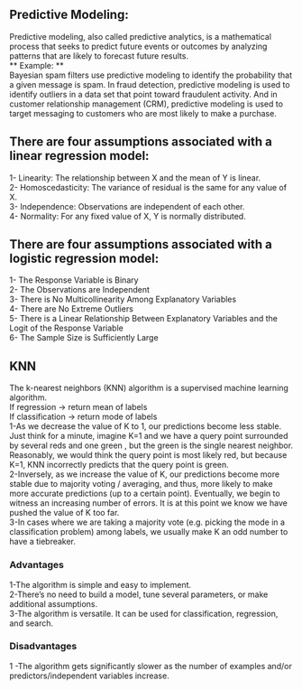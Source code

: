 ## Predictive Modeling:

Predictive modeling, also called predictive analytics, is a mathematical process that seeks to predict future events or outcomes by analyzing patterns that are likely
to forecast future results. \
** Example: ** \
Bayesian spam filters use predictive modeling to identify the probability that a given message is spam. In fraud detection, predictive modeling is used to identify
outliers in a data set that point toward fraudulent activity. And in customer relationship management (CRM), predictive modeling is used to target messaging to customers 
who are most likely to make a purchase.

## There are four assumptions associated with a linear regression model: 

1- Linearity: The relationship between X and the mean of Y is linear. \
2- Homoscedasticity: The variance of residual is the same for any value of X. \
3- Independence: Observations are independent of each other. \
4- Normality: For any fixed value of X, Y is normally distributed. 

##  There are four assumptions associated with a logistic regression model: 

1- The Response Variable is Binary \
2- The Observations are Independent \
3- There is No Multicollinearity Among Explanatory Variables \
4- There are No Extreme Outliers \
5- There is a Linear Relationship Between Explanatory Variables and the Logit of the Response Variable \
6- The Sample Size is Sufficiently Large 

## KNN
The k-nearest neighbors (KNN) algorithm is a supervised machine learning algorithm.\
If regression -> return mean of labels \
If classification -> return mode of labels \
1-As we decrease the value of K to 1, our predictions become less stable. Just think for a minute, imagine K=1 and we have a query point surrounded by several reds and one green , but the green is the single nearest neighbor. Reasonably, we would think the query point is most likely red, but because K=1, KNN incorrectly predicts that the query point is green.\
2-Inversely, as we increase the value of K, our predictions become more stable due to majority voting / averaging, and thus, more likely to make more accurate predictions (up to a certain point). Eventually, we begin to witness an increasing number of errors. It is at this point we know we have pushed the value of K too far.\
3-In cases where we are taking a majority vote (e.g. picking the mode in a classification problem) among labels, we usually make K an odd number to have a tiebreaker.
### Advantages
1-The algorithm is simple and easy to implement.\
2-There’s no need to build a model, tune several parameters, or make additional assumptions.\
3-The algorithm is versatile. It can be used for classification, regression, and search.
### Disadvantages
1 -The algorithm gets significantly slower as the number of examples and/or predictors/independent variables increase. 
